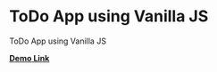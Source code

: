 # ToDo App using Vanilla JS

 ToDo App using Vanilla JS

 <a href="https://todolistapp-maanilverma.netlify.app/"><b>Demo Link</b></a>
